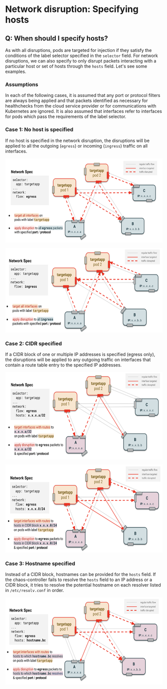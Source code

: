 # Network disruption: Specifying hosts

## Q: When should I specify hosts?

As with all disruptions, pods are targeted for injection if they satisfy the conditions of the label selector specified in the `selector` field. For network disruptions, we can also specify to only disrupt packets interacting with a particular host or set of hosts through the `hosts` field. Let's see some examples.

### Assumptions

In each of the following cases, it is assumed that any port or protocol filters are always being applied and that packets identified as necessary for healthchecks from the cloud service provider or for communications with Kubernetes are ignored. It is also assumed that interfaces refer to interfaces for pods which pass the requirements of the label selector.

### Case 1: No host is specified

If no host is specified in the network disruption, the disruptions will be applied to all the outgoing (`egress`) or incoming (`ingress`) traffic on all interfaces.

<p align="center"><kbd>
    <img src="../docs/img/network_hosts_egress_all.png" height=270 width=600 />
</kbd></p>

<p align="center"><kbd>
    <img src="../docs/img/network_hosts_ingress_all.png" height=270 width=600 />
</kbd></p>

### Case 2: CIDR specified

If a CIDR block of one or multiple IP addresses is specified (egress only), the disruptions will be applied to any outgoing traffic on interfaces that contain a route table entry to the specified IP addresses.

<p align="center"><kbd>
    <img src="../docs/img/network_hosts_egress_one.png" height=280 width=600 />
</kbd></p>

<p align="center"><kbd>
    <img src="../docs/img/network_hosts_egress_cidr.png" height=280 width=600 />
</kbd></p>

### Case 3: Hostname specified

Instead of a CIDR block, hostnames can be provided for the `hosts` field. If the chaos-controller fails to resolve the `hosts` field to an IP address or a CIDR block, it tries to resolve the potential hostname on each resolver listed in  `/etc/resolv.conf` in order.

<p align="center"><kbd>
    <img src="../docs/img/network_hosts_egress_hostname.png" height=280 width=600 />
</kbd></p>